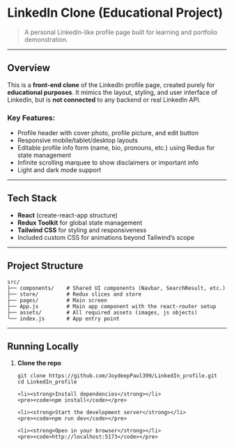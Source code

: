 <!DOCTYPE html>
<html lang="en">
<head>
  <meta charset="UTF-8">  
</head>
<body>

  <h1>LinkedIn Clone (Educational Project)</h1>
  <blockquote>
    A personal LinkedIn-like profile page built for learning and portfolio demonstration.
  </blockquote>

  <hr>

  <h2>Overview</h2>
  <p>
    This is a <strong>front-end clone</strong> of the LinkedIn profile page, created purely for <strong>educational purposes</strong>.
    It mimics the layout, styling, and user interface of LinkedIn, but is <strong>not connected</strong> to any backend or real LinkedIn API.
  </p>

  <h3>Key Features:</h3>
  <ul>
    <li>Profile header with cover photo, profile picture, and edit button</li>
    <li>Responsive mobile/tablet/desktop layouts</li>
    <li>Editable profile info form (name, bio, pronouns, etc.) using Redux for state management</li>
    <li>Infinite scrolling marquee to show disclaimers or important info</li>
    <li>Light and dark mode support</li>
  </ul>

  <hr>

  <h2>Tech Stack</h2>
  <ul>
    <li><strong>React</strong> (create-react-app structure)</li>
    <li><strong>Redux Toolkit</strong> for global state management</li>
    <li><strong>Tailwind CSS</strong> for styling and responsiveness</li>
    <li>Included custom CSS for animations beyond Tailwind’s scope</li>
  </ul>

  <hr>

  <h2>Project Structure</h2>
  <pre><code>src/
├── components/    # Shared UI components (Navbar, SearchResult, etc.)
├── store/         # Redux slices and store
├── pages/         # Main screen 
├── App.js         # Main app component with the react-router setup
├── assets/        # All required assets (images, js objects)
└── index.js       # App entry point
</code></pre>

  <hr>

  <h2>Running Locally</h2>
  <ol>
    <li><strong>Clone the repo</strong></li>
    <pre><code>git clone https://github.com/JoydeepPaul399/LinkedIn_profile.git
cd LinkedIn_profile</code></pre>

    <li><strong>Install dependencies</strong></li>
    <pre><code>npm install</code></pre>

    <li><strong>Start the development server</strong></li>
    <pre><code>npm run dev</code></pre>

    <li><strong>Open in your browser</strong></li>
    <pre><code>http://localhost:5173</code></pre>
  </ol>

</body>
</html>

